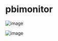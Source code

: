 # pbimonitor

![image](https://user-images.githubusercontent.com/10808715/121097907-b0f53000-c7ec-11eb-806c-36a6b461a0d5.png)

![image](https://user-images.githubusercontent.com/10808715/121097943-c4a09680-c7ec-11eb-8133-4ff1dd56d788.png)
